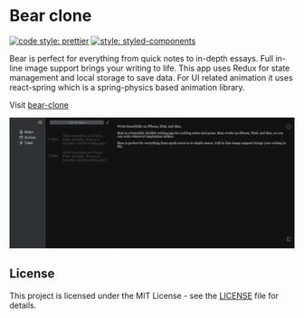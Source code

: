 # Bear clone

[![code style: prettier](https://img.shields.io/badge/code_style-prettier-ff69b4.svg)](https://github.com/prettier/prettier)
[![style: styled-components](https://img.shields.io/badge/style-%F0%9F%92%85%20styled--components-orange.svg?colorB=daa357&colorA=db748e)](https://github.com/styled-components/styled-components)

Bear is perfect for everything from quick notes to in-depth essays.
Full in-line image support brings your writing to life.
This app uses Redux for state management and local storage to save data. For UI related animation it uses react-spring which is a spring-physics based animation library.

Visit [bear-clone](http://bear-clone.surge.sh/)

![Screenshot](docs/images/screenshot.png)

## License

This project is licensed under the MIT License - see the [LICENSE](LICENSE) file for details.
